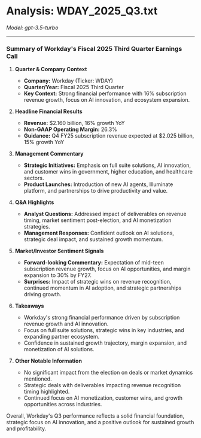 # Analysis: WDAY_2025_Q3.txt

*Model: gpt-3.5-turbo*

---

### Summary of Workday's Fiscal 2025 Third Quarter Earnings Call

1. **Quarter & Company Context**
   - **Company:** Workday (Ticker: WDAY)
   - **Quarter/Year:** Fiscal 2025 Third Quarter
   - **Key Context:** Strong financial performance with 16% subscription revenue growth, focus on AI innovation, and ecosystem expansion.

2. **Headline Financial Results**
   - **Revenue:** $2.160 billion, 16% growth YoY
   - **Non-GAAP Operating Margin:** 26.3%
   - **Guidance:** Q4 FY25 subscription revenue expected at $2.025 billion, 15% growth YoY

3. **Management Commentary**
   - **Strategic Initiatives:** Emphasis on full suite solutions, AI innovation, and customer wins in government, higher education, and healthcare sectors.
   - **Product Launches:** Introduction of new AI agents, Illuminate platform, and partnerships to drive productivity and value.

4. **Q&A Highlights**
   - **Analyst Questions:** Addressed impact of deliverables on revenue timing, market sentiment post-election, and AI monetization strategies.
   - **Management Responses:** Confident outlook on AI solutions, strategic deal impact, and sustained growth momentum.

5. **Market/Investor Sentiment Signals**
   - **Forward-looking Commentary:** Expectation of mid-teen subscription revenue growth, focus on AI opportunities, and margin expansion to 30% by FY27.
   - **Surprises:** Impact of strategic wins on revenue recognition, continued momentum in AI adoption, and strategic partnerships driving growth.

6. **Takeaways**
   - Workday's strong financial performance driven by subscription revenue growth and AI innovation.
   - Focus on full suite solutions, strategic wins in key industries, and expanding partner ecosystem.
   - Confidence in sustained growth trajectory, margin expansion, and monetization of AI solutions.

7. **Other Notable Information**
   - No significant impact from the election on deals or market dynamics mentioned.
   - Strategic deals with deliverables impacting revenue recognition timing highlighted.
   - Continued focus on AI monetization, customer wins, and growth opportunities across industries.

Overall, Workday's Q3 performance reflects a solid financial foundation, strategic focus on AI innovation, and a positive outlook for sustained growth and profitability.
